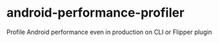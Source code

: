 # android-performance-profiler
Profile Android performance even in production on CLI or Flipper plugin
